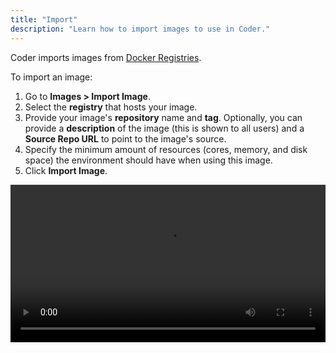 ```yaml
---
title: "Import"
description: "Learn how to import images to use in Coder."
---
```


Coder imports images from [Docker Registries](../admin/registries/index.md).

To import an image:

1. Go to **Images > Import Image**.
1. Select the **registry** that hosts your image.
1. Provide your image's **repository** name and **tag**. Optionally, you can
   provide a **description** of the image (this is shown to all users) and a
   **Source Repo URL** to point to the image's source.
1. Specify the minimum amount of resources (cores, memory, and disk space) the
   environment should have when using this image.
1. Click **Import Image**.

<video autoplay loop="loop" width="100%" controls
src="../assets/import-image.mp4"></video>
